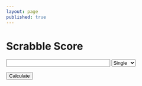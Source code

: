 ```yaml
---
layout: page
published: true
---
```


<h1>Scrabble Score</h1>

<input id="word" size="32" style="display: inline-block;">

<select id="multiplier" style="display: inline-block;">
  <option value="1">Single</option>
  <option value="2">Double</option>
  <option value="3">Triple</option>
</select>

<button onclick="scrabbleCalculator()">Calculate</button>

<div id="score" style="margin-top: 10px; padding: 10px 5px; color: #444; line-height: 1.5;"></div>

<script>
  const SCORES = {
    "a": 1, "b": 3, "c": 3, "d": 2, "e": 1, "f": 4, "g": 2, "h": 4, "i": 1, "j": 8, "k": 5, "l": 1, "m": 3,
    "n": 1, "o": 1, "p": 3, "q": 10, "r": 1, "s": 1, "t": 1, "u": 1, "v": 4, "w": 4, "x": 8, "y": 4, "z": 10
  }

  function scrabbleCalculator(){
    var f = document.getElementById("word").value.split("");
    var score = f.map(x => SCORES[x] || 0).reduce((x, y) => x + y, 0);

    score *= document.getElementById("multiplier").value;

    if (f.length >= 7){
      score += 50;
    }   
    
    document.querySelector('#score').innerHTML = "Your score: " + score;
  }

</script>

